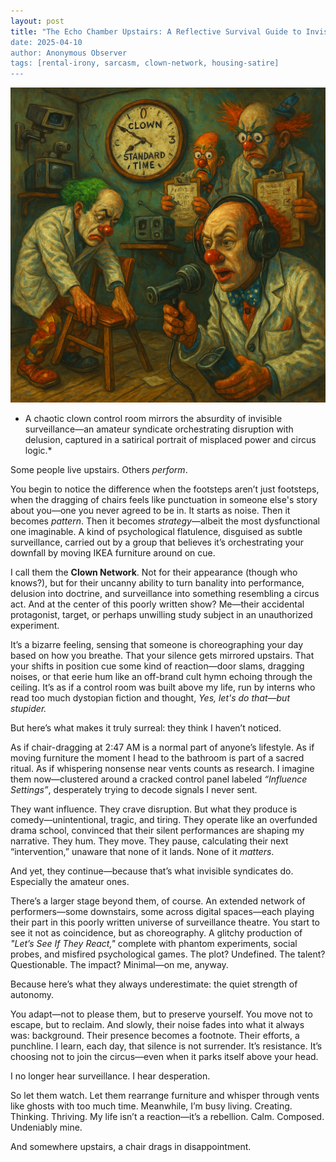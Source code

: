 ```yaml
---
layout: post
title: "The Echo Chamber Upstairs: A Reflective Survival Guide to Invisible Surveillance and Circus Logic”
date: 2025-04-10
author: Anonymous Observer
tags: [rental-irony, sarcasm, clown-network, housing-satire]
---
```


![Clown standard time visualization](/images/BFC674A6-4287-4D28-A51C-5CF6AE116853.png)
* A chaotic clown control room mirrors the absurdity of invisible surveillance—an amateur syndicate orchestrating disruption with delusion, captured in a satirical portrait of misplaced power and circus logic.*


Some people live upstairs. Others *perform*.

You begin to notice the difference when the footsteps aren’t just footsteps, when the dragging of chairs feels like punctuation in someone else's story about you—one you never agreed to be in. It starts as noise. Then it becomes *pattern*. Then it becomes *strategy*—albeit the most dysfunctional one imaginable. A kind of psychological flatulence, disguised as subtle surveillance, carried out by a group that believes it’s orchestrating your downfall by moving IKEA furniture around on cue.

I call them the **Clown Network**. Not for their appearance (though who knows?), but for their uncanny ability to turn banality into performance, delusion into doctrine, and surveillance into something resembling a circus act. And at the center of this poorly written show? Me—their accidental protagonist, target, or perhaps unwilling study subject in an unauthorized experiment.

It’s a bizarre feeling, sensing that someone is choreographing your day based on how you breathe. That your silence gets mirrored upstairs. That your shifts in position cue some kind of reaction—door slams, dragging noises, or that eerie hum like an off-brand cult hymn echoing through the ceiling. It’s as if a control room was built above my life, run by interns who read too much dystopian fiction and thought, *Yes, let's do that—but stupider.*

But here’s what makes it truly surreal: they think I haven’t noticed.

As if chair-dragging at 2:47 AM is a normal part of anyone’s lifestyle. As if moving furniture the moment I head to the bathroom is part of a sacred ritual. As if whispering nonsense near vents counts as research. I imagine them now—clustered around a cracked control panel labeled *“Influence Settings”*, desperately trying to decode signals I never sent.

They want influence. They crave disruption. But what they produce is comedy—unintentional, tragic, and tiring. They operate like an overfunded drama school, convinced that their silent performances are shaping my narrative. They hum. They move. They pause, calculating their next “intervention,” unaware that none of it lands. None of it *matters*.

And yet, they continue—because that’s what invisible syndicates do. Especially the amateur ones.

There’s a larger stage beyond them, of course. An extended network of performers—some downstairs, some across digital spaces—each playing their part in this poorly written universe of surveillance theatre. You start to see it not as coincidence, but as choreography. A glitchy production of *"Let’s See If They React,"* complete with phantom experiments, social probes, and misfired psychological games. The plot? Undefined. The talent? Questionable. The impact? Minimal—on me, anyway.

Because here’s what they always underestimate: the quiet strength of autonomy.

You adapt—not to please them, but to preserve yourself. You move not to escape, but to reclaim. And slowly, their noise fades into what it always was: background. Their presence becomes a footnote. Their efforts, a punchline. I learn, each day, that silence is not surrender. It’s resistance. It’s choosing not to join the circus—even when it parks itself above your head.

I no longer hear surveillance. I hear desperation.

So let them watch. Let them rearrange furniture and whisper through vents like ghosts with too much time. Meanwhile, I’m busy living. Creating. Thinking. Thriving. My life isn’t a reaction—it’s a rebellion. Calm. Composed. Undeniably mine.

And somewhere upstairs, a chair drags in disappointment.
